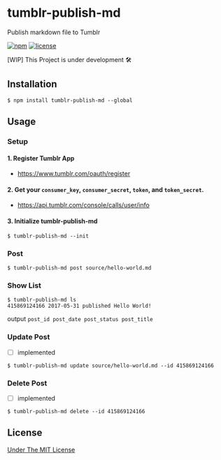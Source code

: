 tumblr-publish-md
===

Publish markdown file to Tumblr

[![npm](https://img.shields.io/npm/v/tumblr-publish-md.svg?style=flat-square)](https://github.com/isoden/tumblr-publish-md)
[![license](https://img.shields.io/github/license/isoden/tumblr-publish-md.svg?style=flat-square)](https://github.com/isoden/tumblr-publish-md)

[WIP]
This Project is under development :hammer_and_wrench:

## Installation

```console
$ npm install tumblr-publish-md --global
```

## Usage

### Setup

#### 1. Register Tumblr App

- https://www.tumblr.com/oauth/register

#### 2. Get your `consumer_key`, `consumer_secret`, `token`, and `token_secret`.

- https://api.tumblr.com/console/calls/user/info

#### 3. Initialize tumblr-publish-md

```console
$ tumblr-publish-md --init
```

### Post

```console
$ tumblr-publish-md post source/hello-world.md
```

### Show List

```console
$ tumblr-publish-md ls
415869124166 2017-05-31 published Hello World!
```

output `post_id post_date post_status post_title`

### Update Post

- [ ] implemented

```console
$ tumblr-publish-md update source/hello-world.md --id 415869124166
```

### Delete Post

- [ ] implemented

```console
$ tumblr-publish-md delete --id 415869124166
```

## License

[Under The MIT License](https://isoden.mit-license.org/2017)

